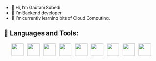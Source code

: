 - 👋 Hi, I’m Gautam Subedi
- 👀 I’m Backend developer.
- 🌱 I’m currently learning bits of Cloud Computing.



## 🧰 Languages and Tools:
<p align="center">
  
  <img src="https://cdn.jsdelivr.net/gh/devicons/devicon/icons/javascript/javascript-original.svg" height="40" style="vertical-align:top; margin:4px" />
  <img src="https://cdn.jsdelivr.net/gh/devicons/devicon/icons/react/react-original.svg" height="40" style="vertical-align:top; margin:4px"  />
  <img src="https://cdn.jsdelivr.net/gh/devicons/devicon/icons/nodejs/nodejs-plain-wordmark.svg"   height="40" style="vertical-align:top; margin:4px"   />
   <img src="https://cdn.jsdelivr.net/gh/devicons/devicon/icons/mongodb/mongodb-original.svg" height="40" style="vertical-align:top; margin:4px" />
  <img src="https://cdn.jsdelivr.net/gh/devicons/devicon/icons/python/python-original.svg" height="40" style="vertical-align:top; margin:4px" />
  <img src="https://cdn.jsdelivr.net/gh/devicons/devicon/icons/go/go-original.svg" height="40" style="vertical-align:top; margin:4px" />
  <img src="https://cdn.jsdelivr.net/gh/devicons/devicon/icons/postgresql/postgresql-plain-wordmark.svg" height="40" style="vertical-align:top; margin:4px"  />
  <img src="https://cdn.jsdelivr.net/gh/devicons/devicon/icons/vscode/vscode-original.svg" height="40" style="vertical-align:top; margin:4px" />
  <img src="https://cdn.jsdelivr.net/gh/devicons/devicon/icons/docker/docker-original-wordmark.svg" height="40" style="vertical-align:top; margin:4px" />
  
   
 
 
  
  
</p>

<!---
gautam2002/gautam2002 is a ✨ special ✨ repository because its `README.md` (this file) appears on your GitHub profile.
You can click the Preview link to take a look at your changes.
--->
